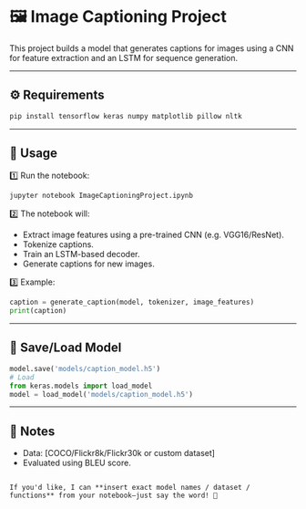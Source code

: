 # 🖼️ Image Captioning Project

This project builds a model that generates captions for images using a CNN for feature extraction and an LSTM for sequence generation.

---

## ⚙️ Requirements

```bash
pip install tensorflow keras numpy matplotlib pillow nltk
````

---

## 🚀 Usage

1️⃣ Run the notebook:

```bash
jupyter notebook ImageCaptioningProject.ipynb
```

2️⃣ The notebook will:

* Extract image features using a pre-trained CNN (e.g. VGG16/ResNet).
* Tokenize captions.
* Train an LSTM-based decoder.
* Generate captions for new images.

3️⃣ Example:

```python
caption = generate_caption(model, tokenizer, image_features)
print(caption)
```

---

## 💾 Save/Load Model

```python
model.save('models/caption_model.h5')
# Load
from keras.models import load_model
model = load_model('models/caption_model.h5')
```

---

## 📌 Notes

* Data: \[COCO/Flickr8k/Flickr30k or custom dataset]
* Evaluated using BLEU score.

```

If you'd like, I can **insert exact model names / dataset / functions** from your notebook—just say the word! 🚀
```
